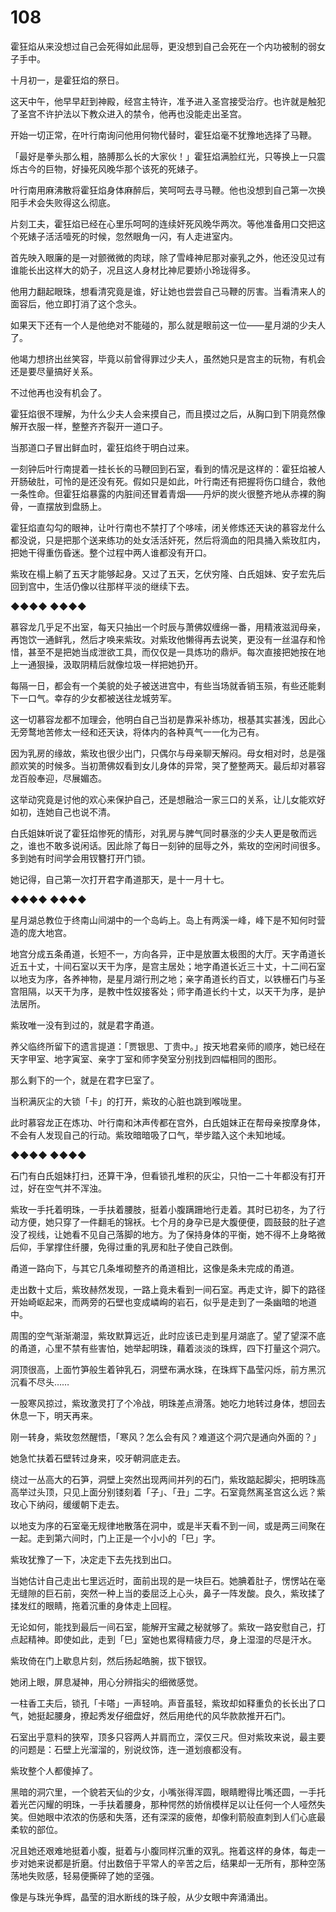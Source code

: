 # 108

霍狂焰从来没想过自己会死得如此屈辱，更没想到自己会死在一个内功被制的弱女子手中。

十月初一，是霍狂焰的祭日。

这天中午，他早早赶到神殿，经宫主特许，准予进入圣宫接受治疗。也许就是触犯了圣宫不许护法以下教众进入的禁令，他再也没能走出圣宫。

开始一切正常，在叶行南询问他用何物代替时，霍狂焰毫不犹豫地选择了马鞭。

「最好是拳头那么粗，胳膊那么长的大家伙！」霍狂焰满脸红光，只等换上一只震烁古今的巨物，好操死风晚华那个该死的死婊子。

叶行南用麻沸散将霍狂焰身体麻醉后，笑呵呵去寻马鞭。他也没想到自己第一次换阳手术会失败得这么彻底。

片刻工夫，霍狂焰已经在心里乐呵呵的连续奸死风晚华两次。等他准备用口交把这个死婊子活活噎死的时候，忽然眼角一闪，有人走进室内。

首先映入眼廉的是一对颤微微的肉球，除了雪峰神尼那对豪乳之外，他还没见过有谁能长出这样大的奶子，况且这人身材比神尼要娇小玲珑得多。

他用力翻起眼珠，想看清究竟是谁，好让她也尝尝自己马鞭的厉害。当看清来人的面容后，他立即打消了这个念头。

如果天下还有一个人是他绝对不能碰的，那么就是眼前这一位——星月湖的少夫人了。

他竭力想挤出丝笑容，毕竟以前曾得罪过少夫人，虽然她只是宫主的玩物，有机会还是要尽量搞好关系。

不过他再也没有机会了。

霍狂焰很不理解，为什么少夫人会来摸自己，而且摸过之后，从胸口到下阴竟然像解开衣服一样，整整齐齐裂开一道口子。

当那道口子冒出鲜血时，霍狂焰终于明白过来。

一刻钟后叶行南提着一挂长长的马鞭回到石室，看到的情况是这样的：霍狂焰被人开肠破肚，可怜的是还没有死。假如只是如此，叶行南还有把握将伤口缝合，救他一条性命。但霍狂焰暴露的内脏间还冒着青烟——丹炉的炭火很整齐地从赤裸的胸骨，一直摆放到盘肠上。

霍狂焰直勾勾的眼神，让叶行南也不禁打了个哆嗦，闭关修炼还天诀的慕容龙什么都没说，只是把那个送来练功的处女活活奸死，然后将滴血的阳具捅入紫玫肛内，把她干得重伤昏迷。整个过程中两人谁都没有开口。

紫玫在榻上躺了五天才能够起身。又过了五天，乞伏穷隆、白氏姐妹、安子宏先后回到宫中，生活仍像以往那样平淡的继续下去。

◆◆◆◆ ◆◆◆◆

慕容龙几乎足不出室，每天只抽出一个时辰与萧佛奴缠绵一番，用精液滋润母亲，再饱饮一通鲜乳，然后才唤来紫玫。对紫玫他懒得再去说笑，更没有一丝温存和怜惜，甚至不是把她当成泄欲工具，而仅仅是一具炼功的鼎炉。每次直接把她按在地上一通狠操，汲取阴精后就像垃圾一样把她扔开。

每隔一日，都会有一个美貌的处子被送进宫中，有些当场就香销玉殒，有些还能剩下一口气。幸存的少女都被送往龙城劳军。

这一切慕容龙都不加理会，他明白自己当初是靠采补练功，根基其实甚浅，因此心无旁鹜地苦修太一经和还天诀，将体内的各种真气一一化为己有。

因为乳房的缘故，紫玫也很少出门，只偶尔与母亲聊天解闷。母女相对时，总是强颜欢笑的时候多。当初萧佛奴看到女儿身体的异常，哭了整整两天。最后却对慕容龙百般奉迎，尽展媚态。

这举动究竟是讨他的欢心来保护自己，还是想融洽一家三口的关系，让儿女能欢好如初，连她自己也说不清。

白氏姐妹听说了霍狂焰惨死的情形，对乳房与脾气同时暴涨的少夫人更是敬而远之，谁也不敢多说闲话。因此除了每日一刻钟的屈辱之外，紫玫的空闲时间很多。多到她有时间学会用钗簪打开门锁。

她记得，自己第一次打开君字甬道那天，是十一月十七。

◆◆◆◆ ◆◆◆◆

星月湖总教位于终南山间湖中的一个岛屿上。岛上有两溪一峰，峰下是不知何时营造的庞大地宫。

地宫分成五条甬道，长短不一，方向各异，正中是放置太极图的大厅。天字甬道长近五十丈，十间石室以天干为序，是宫主居处；地字甬道长近三十丈，十二间石室以地支为序，各养神物，是星月湖行刑之地；亲字甬道长约百丈，以铁栅石门与圣宫阻隔，以天干为序，是教中性奴接客处；师字甬道长约十丈，以天干为序，是护法居所。

紫玫唯一没有到过的，就是君字甬道。

养父临终所留下的遗言提道：「贾银思、丁贵中。」按天地君亲师的顺序，她已经在天字甲室、地字寅室、亲字丁室和师字癸室分别找到四幅相同的图形。

那么剩下的一个，就是在君字巳室了。

当积满灰尘的大锁「卡」的打开，紫玫的心脏也跳到喉咙里。

此时慕容龙正在炼功、叶行南和沐声传都在宫外，白氏姐妹正在帮母亲按摩身体，不会有人发现自己的行动。紫玫暗暗吸了口气，举步踏入这个未知地域。

◆◆◆◆ ◆◆◆◆

石门有白氏姐妹打扫，还算干净，但看锁孔堆积的灰尘，只怕一二十年都没有打开过，好在空气并不浑浊。

紫玫一手托着明珠，一手扶着腰肢，挺着小腹蹒跚地行走着。其时已初冬，为了行动方便，她只穿了一件翻毛的锦袄。七个月的身孕已是大腹便便，圆鼓鼓的肚子遮没了视线，让她看不见自己落脚的地方。为了保持身体的平衡，她不得不上身略微后仰，手掌撑住纤腰，免得过重的乳房和肚子使自己跌倒。

甬道一路向下，与其它几条堆砌整齐的甬道相比，这像是条未完成的甬道。

走出数十丈后，紫玫赫然发现，一路上竟未看到一间石室。再走丈许，脚下的路径开始崎岖起来，而两旁的石壁也变成嶙峋的岩石，似乎是走到了一条幽暗的地道中。

周围的空气渐渐潮湿，紫玫默算远近，此时应该已走到星月湖底了。望了望深不底的甬道，心里不禁有些害怕，她举起明珠，藉着淡淡的珠辉，四下打量这个洞穴。

洞顶很高，上面竹笋般生着钟乳石，洞壁布满水珠，在珠辉下晶莹闪烁，前方黑沉沉看不尽头……

一股寒风掠过，紫玫激灵打了个冷战，明珠差点滑落。她吃力地转过身体，想回去休息一下，明天再来。

刚一转身，紫玫忽然醒悟，「寒风？怎么会有风？难道这个洞穴是通向外面的？」

她急忙扶着石壁转过身来，咬牙朝洞底走去。

绕过一丛高大的石笋，洞壁上突然出现两间并列的石门，紫玫踮起脚尖，把明珠高高举过头顶，只见上面分别镂刻着「子」、「丑」二字。石室竟然离圣宫这么远？紫玫心下纳闷，缓缓朝下走去。

以地支为序的石室毫无规律地散落在洞中，或是半天看不到一间，或是两三间聚在一起。走到第六间时，门上正是一个小小的「巳」字。

紫玫犹豫了一下，决定走下去先找到出口。

当她估计自己走出七里远近时，面前出现的是一块巨石。她腆着肚子，愣愣站在毫无缝隙的巨石前，突然一种上当的委屈泛上心头，鼻子一阵发酸。良久，紫玫揉了揉发红的眼睛，拖着沉重的身体走上回程。

无论如何，能找到最后一间石室，能解开宝藏之秘就够了。紫玫一路安慰自己，打点起精神。即使如此，走到「巳」室她也累得精疲力尽，身上湿湿的尽是汗水。

紫玫倚在门上歇息片刻，然后扬起皓腕，拔下银钗。

她闭上眼，屏息凝神，用心分辨指尖的细微感觉。

一柱香工夫后，锁孔「卡嗒」一声轻响。声音虽轻，紫玫却如释重负的长长出了口气，她挺起腰身，撩起秀发仔细盘好，然后用绝代的风华款款推开石门。

石室出乎意料的狭窄，顶多只容两人并肩而立，深仅三尺。但对紫玫来说，最主要的问题是：石壁上光溜溜的，别说纹饰，连一道划痕都没有。

紫玫整个人都傻掉了。

黑暗的洞穴里，一个貌若天仙的少女，小嘴张得浑圆，眼睛瞪得比嘴还圆，一手托着光芒闪耀的明珠，一手扶着腰身，那种愕然的娇俏模样足以让任何一个人哑然失笑。但她眼中浓浓的伤感和失落，还有深深的疲倦，却像利箭般直刺到人们心底最柔软的部位。

况且她还艰难地挺着小腹，挺着与小腹同样沉重的双乳。拖着这样的身体，每走一步对她来说都是折磨。付出数倍于平常人的辛苦之后，结果却一无所有，那种空荡荡地失败感，轻易便撕碎了她的坚强。

像是与珠光争辉，晶莹的泪水断线的珠子般，从少女眼中奔涌涌出。

